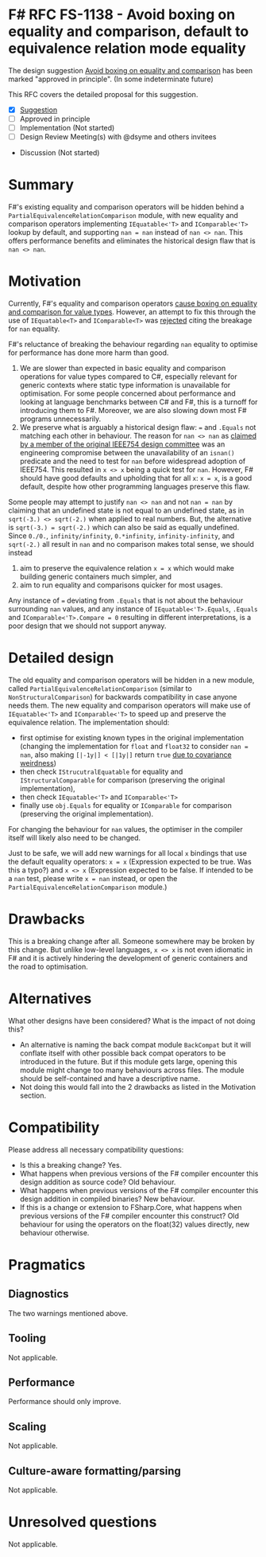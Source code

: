# F# RFC FS-1138 - Avoid boxing on equality and comparison, default to equivalence relation mode equality

The design suggestion [Avoid boxing on equality and comparison](https://github.com/fsharp/fslang-suggestions/issues/1280) has been marked "approved in principle". (In some indeterminate future)

This RFC covers the detailed proposal for this suggestion.

- [x] [Suggestion](https://github.com/fsharp/fslang-suggestions/issues/1280)
- [ ] Approved in principle
- [ ] Implementation (Not started)
- [ ] Design Review Meeting(s) with @dsyme and others invitees
- Discussion (Not started)

# Summary

F#'s existing equality and comparison operators will be hidden behind a `PartialEquivalenceRelationComparison` module, with new equality and comparison operators implementing `IEquatable<'T>` and `IComparable<'T>` lookup by default, and supporting `nan = nan` instead of `nan <> nan`. This offers performance benefits and eliminates the historical design flaw that is `nan <> nan`.

# Motivation

Currently, F#'s equality and comparison operators [cause boxing on equality and comparison for value types](https://github.com/dotnet/fsharp/issues/526). However, an attempt to fix this through the use of `IEquatable<T>` and `IComparable<T>` was [rejected](https://github.com/dotnet/fsharp/pull/9404) citing the breakage for `nan` equality.

F#'s reluctance of breaking the behaviour regarding `nan` equality to optimise for performance has done more harm than good.

1. We are slower than expected in basic equality and comparison operations for value types compared to C#, especially relevant for generic contexts where static type information is unavailable for optimisation. For some people concerned about performance and looking at language benchmarks between C# and F#, this is a turnoff for introducing them to F#. Moreover, we are also slowing down most F# programs unnecessarily.
2. We preserve what is arguably a historical design flaw: `=` and `.Equals` not matching each other in behaviour. The reason for `nan <> nan` as [claimed by a member of the original IEEE754 design committee](https://stackoverflow.com/a/1573715/5429648) was an engineering compromise between the unavailability of an `isnan()` predicate and the need to test for `nan` before widespread adoption of IEEE754. This resulted in `x <> x` being a quick test for `nan`. However, F# should have good defaults and upholding that for all `x`: `x = x`, is a good default, despite how other programming languages preserve this flaw.

Some people may attempt to justify `nan <> nan` and not `nan = nan` by claiming that an undefined state is not equal to an undefined state, as in `sqrt(-3.) <> sqrt(-2.)` when applied to real numbers. But, the alternative is `sqrt(-3.) = sqrt(-2.)` which can also be said as equally undefined. Since `0./0.`, `infinity/infinity`, `0.*infinity`, `infinity-infinity`, and `sqrt(-2.)` all result in `nan` and no comparison makes total sense, we should instead
1. aim to preserve the equivalence relation `x = x` which would make building generic containers much simpler, and
2. aim to run equality and comparisons quicker for most usages.

Any instance of `=` deviating from `.Equals` that is not about the behaviour surrounding `nan` values, and any instance of `IEquatable<'T>.Equals`, `.Equals` and `IComparable<'T>.Compare = 0` resulting in different interpretations, is a poor design that we should not support anyway.

# Detailed design

The old equality and comparison operators will be hidden in a new module, called `PartialEquivalenceRelationComparison` (similar to `NonStructuralComparison`) for backwards compatibility in case anyone needs them. The new equality and comparison operators will make use of `IEquatable<'T>` and `IComparable<'T>` to speed up and preserve the equivalence relation. The implementation should:
- first optimise for existing known types in the original implementation (changing the implementation for `float` and `float32` to consider `nan = nan`, also making `[|-1y|] < [|1y|]` return `true` [due to covariance weirdness](https://github.com/dotnet/fsharp/pull/9404#issuecomment-642914149))
- then check `IStrucutralEquatable` for equality and `IStructuralComparable` for comparison (preserving the original implementation),
- then check `IEquatable<'T>` and `IComparable<'T>`
- finally use `obj.Equals` for equality or `IComparable` for comparison (preserving the original implementation).

For changing the behaviour for `nan` values, the optimiser in the compiler itself will likely also need to be changed.

Just to be safe, we will add new warnings for all local `x` bindings that use the default equality operators: `x = x` (Expression expected to be true. Was this a typo?) and `x <> x` (Expression expected to be false. If intended to be a `nan` test, please write `x = nan` instead, or open the `PartialEquivalenceRelationComparison` module.)

# Drawbacks

This is a breaking change after all. Someone somewhere may be broken by this change. But unlike low-level languages, `x <> x` is not even idiomatic in F# and it is actively hindering the development of generic containers and the road to optimisation.

# Alternatives

What other designs have been considered? What is the impact of not doing this?

- An alternative is naming the back compat module `BackCompat` but it will conflate itself with other possible back compat operators to be introduced in the future. But if this module gets large, opening this module might change too many behaviours across files. The module should be self-contained and have a descriptive name.
- Not doing this would fall into the 2 drawbacks as listed in the Motivation section.

# Compatibility

Please address all necessary compatibility questions:

* Is this a breaking change? Yes.
* What happens when previous versions of the F# compiler encounter this design addition as source code? Old behaviour.
* What happens when previous versions of the F# compiler encounter this design addition in compiled binaries? New behaviour.
* If this is a change or extension to FSharp.Core, what happens when previous versions of the F# compiler encounter this construct? Old behaviour for using the operators on the float(32) values directly, new behaviour otherwise.

# Pragmatics

## Diagnostics

The two warnings mentioned above.

## Tooling

Not applicable.

## Performance

Performance should only improve.

## Scaling

Not applicable.

## Culture-aware formatting/parsing

Not applicable.

# Unresolved questions

Not applicable.
